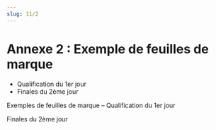 ```yaml
---
slug: 11/2
---
```


# Annexe 2 : Exemple de feuilles de marque

- Qualification du 1er jour
- Finales du 2ème jour

Exemples de feuilles de marque – Qualification du 1er jour

Finales du 2ème jour
